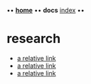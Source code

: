 •• **[home](README.md)** •• **docs** [index](docs/index.md) ••

# research

- [a relative link](docs/index.md)
- [a relative link](./docs/index.md)
- [a relative link](index.md)

